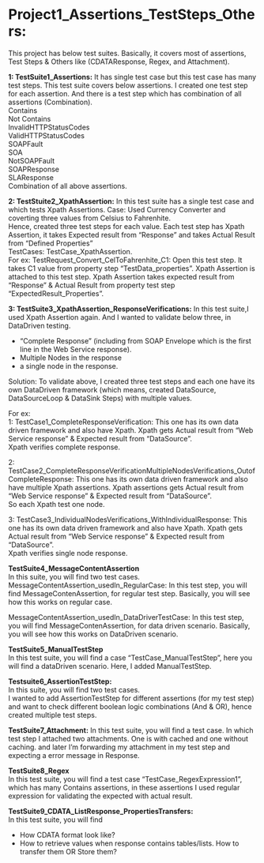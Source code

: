 Project1_Assertions_TestSteps_Others:
======================================  
This project has below test suites. Basically, it covers most of assertions, Test Steps & Others like (CDATAResponse, Regex, and Attachment).

**1: TestSuite1_Assertions:**  It has single test case but this test case has many test steps. This test suite covers below assertions. I created one test step for each assertion. And there is a test step which has combination of all assertions (Combination).    
Contains    
Not Contains    
InvalidHTTPStatusCodes    
ValidHTTPStatusCodes    
SOAPFault    
SOA   
NotSOAPFault    
SOAPResponse    
SLAResponse    
Combination of all above assertions. 

**2: TestStuite2_XpathAssertion:** In this test suite has a single test case and which tests Xpath Assertions. 
Case: Used Currency Converter and coverting three values from Celsius to Fahrenhite.  
Hence, created three test steps for each value. Each test step has Xpath Assertion, it takes Expected result from “Response” and takes Actual Result from “Defined Properties”  
TestCases: TestCase_XpathAssertion.   
For ex: TestRequest_Convert_CelToFahrenhite_C1: Open this test step. It takes C1 value from property step “TestData_properties”. Xpath Assertion is attached to this test step. Xpath Assertion takes expected result from “Response” & Actual Result from property test step “ExpectedResult_Properties”.

**3: TestSuite3_XpathAssertion_ResponseVerifications:**  In this test suite,I used Xpath Assertion again. And I wanted to validate below three, in DataDriven testing. 
- “Complete Response” (including from SOAP Envelope which is the first line in the Web Service response).  
- Multiple Nodes in the response  
- a single node in the response. 

Solution: To validate above, I created three test steps and each one have its own DataDriven framework (which means, created DataSource, DataSourceLoop & DataSink Steps) with multiple values.

For ex:  
1: TestCase1_CompleteResponseVerification: This one has its own data driven framework and also have Xpath. Xpath gets Actual result from “Web Service response” & Expected result from “DataSource”.    
Xpath verifies complete response.

2: TestCase2_CompleteResponseVerificationMultipleNodesVerifications_OutofCompleteResponse: This one has its own data driven framework and also have multiple Xpath assertions. Xpath assertions gets Actual result from “Web Service response” & Expected result from “DataSource”.    
So each Xpath test one node. 

3: TestCase3_IndividualNodesVerifications_WithIndividualResponse: This one has its own data driven framework and also have Xpath. Xpath gets Actual result from “Web Service response” & Expected result from “DataSource”.    
Xpath verifies single node response.

**TestSuite4_MessageContentAssertion**  
In this suite, you will find two test cases.  
MessageContentAssertion_usedIn_RegularCase: In this test step, you will find MessageContenAssertion, for regular test step. Basically, you will see how this works on regular case.

MessageContentAssertion_usedIn_DataDriverTestCase: In this test step, you will find MessageContenAssertion, for data driven scenario. Basically, you will see how this works on DataDriven scenario.

**TestSuite5_ManualTestStep**  
In this test suite, you will find a case “TestCase_ManualTestStep”, here you will find a dataDriven scenario. Here, I added ManualTestStep. 

**Testsuite6_AssertionTestStep:**  
In this suite, you will find two test cases.   
I wanted to add AssertionTestStep for different assertions (for my test step) and want to check different boolean logic combinations (And & OR), hence created multiple test steps.

**TestSuite7_Attachment:**   In this test suite, you will find a test case. In which test step I attached two attachments. One is with cached and one without caching. and later I’m forwarding my attachment in my test step and expecting a error message in Response. 

**TestSuite8_Regex**  
In this test suite, you  will find a test case “TestCase_RegexExpression1”, which has many Contains assertions, in these assertions I used regular expression for validating the expected with actual result. 

**TestSuite9_CDATA_ListResponse_PropertiesTransfers:**  
In this test suite, you will find  
- How CDATA format look like?   
- How to retrieve values when response contains tables/lists. How to transfer them OR Store them?

